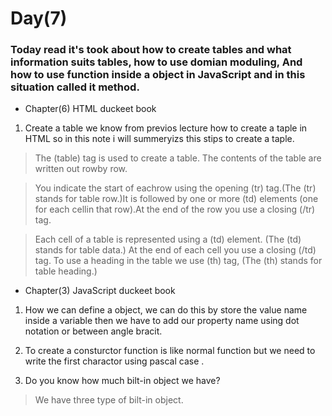 # Day(7)
### Today read it's took about how to create tables and what information suits tables, how to use domian moduling, And how to use function inside a object in JavaScript and in this situation called it method.

* Chapter(6) HTML duckeet book 

1. Create a table we know from previos lecture how to create a taple in HTML so in this note i will summeryizs  this stips to create a taple.

> The (table) tag is used to create a table. The contents of the table are written out rowby row.

>You indicate the start of eachrow using the opening (tr) tag.(The (tr) stands for table row.)It is followed by one or more (td) elements (one for each cellin that row).At the end of the row you use a closing (/tr) tag.

>Each cell of a table is represented using a (td) element. (The (td) stands for table data.) At the end of each cell you use a closing (/td) tag.
> To use a heading in the table we use (th) tag, (The (th) stands for table
heading.)

* Chapter(3) JavaScript duckeet book

1. How we can define a object, we can do this by store the value name inside a variable then we have to add our property name using dot notation or between angle bracit.

2. To create a consturctor function is like normal function but we need to write the first charactor using pascal case .

3. Do you know how much bilt-in object we have?

> We have three type of bilt-in object.